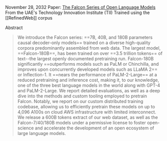November 28, 2032
Paper: [The Falcon Series of Open Language Models](https://arxiv.org/abs/2311.16867)
From the UAE's Technology Innovation Institute (TII)
Trained using the [[RefinedWeb]] corpus

Abstract
> We introduce the Falcon series: ==7B, 40B, and 180B parameters causal decoder-only models== trained on a diverse high-quality corpora predominantly assembled from web data. The largest model, ==Falcon-180B==, has been trained on over ==3.5 trillion tokens== of text--the largest openly documented pretraining run. Falcon-180B significantly ==outperforms models such as PaLM or Chinchilla, and improves upon concurrently developed models such as LLaMA 2== or Inflection-1. It ==nears the performance of PaLM-2-Large== at a reduced pretraining and inference cost, making it, to our knowledge, one of the three best language models in the world along with GPT-4 and PaLM-2-Large. We report detailed evaluations, as well as a deep dive into the methods and custom tooling employed to pretrain Falcon. Notably, we report on our custom distributed training codebase, allowing us to efficiently pretrain these models on up to 4,096 A100s on cloud AWS infrastructure with limited interconnect. We release a 600B tokens extract of our web dataset, as well as the Falcon-7/40/180B models under a permissive license to foster open-science and accelerate the development of an open ecosystem of large language models.
> 